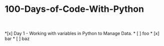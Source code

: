 # 100-Days-of-Code-With-Python
<br>
<br>
*[x] Day 1 - Working with variables in Python to Manage Data.
* [ ] foo
    * [x] bar
    * [ ] baz